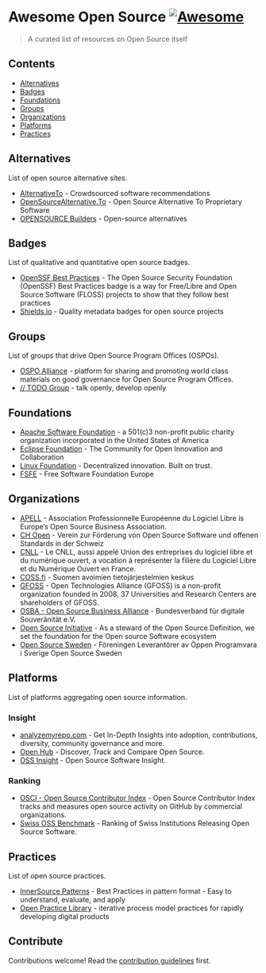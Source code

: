# Awesome Open Source [![Awesome](https://awesome.re/badge.svg)](https://awesome.re)

> A curated list of resources on Open Source itself


## Contents

- [Alternatives](#alternatives)
- [Badges](#badges)
- [Foundations](#foundations)
- [Groups](#groups)
- [Organizations](#organizations)
- [Platforms](#platforms)
- [Practices](#practices)


## Alternatives

List of open source alternative sites.

- [AlternativeTo](https://alternativeto.net) - Crowdsourced software recommendations
- [OpenSourceAlternative.To](https://www.opensourcealternative.to) - Open Source Alternative To Proprietary Software
- [OPENSOURCE Builders](https://opensource.builders) - Open-source alternatives


## Badges

List of qualitative and quantitative open source badges.

- [OpenSSF Best Practices](https://bestpractices.coreinfrastructure.org) - The Open Source Security Foundation (OpenSSF) Best Practices badge is a way for Free/Libre and Open Source Software (FLOSS) projects to show that they follow best practices
- [Shields.io](https://shields.io) - Quality metadata badges for open source projects


## Groups

List of groups that drive Open Source Program Offices (OSPOs).

- [OSPO Alliance](https://ospo.zone) - platform for sharing and promoting world class materials on good governance for Open Source Program Offices.
- [// TODO Group](https://todogroup.org) - talk openly, develop openly


## Foundations

- [Apache Software Foundation](https://www.apache.org) - a 501(c)3 non-profit public charity organization incorporated in the United States of America
- [Eclipse Foundation](https://www.eclipse.org) - The Community for Open Innovation and Collaboration
- [Linux Foundation](https://www.linuxfoundation.org) - Decentralized innovation. Built on trust.
- [FSFE](https://fsfe.org) - Free Software Foundation Europe


## Organizations

- [APELL](https://www.apell.info) - Association Professionnelle Européenne du Logiciel Libre is Europe’s Open Source Business Association.
- [CH Open](https://www.ch-open.ch) - Verein zur Förderung von Open Source Software und offenen Standards in der Schweiz
- [CNLL](https://cnll.fr) - Le CNLL, aussi appelé Union des entreprises du logiciel libre et du numérique ouvert, a vocation à représenter la filière du Logiciel Libre et du Numérique Ouvert en France.
- [COSS.fi](https://coss.fi) - Suomen avoimien tietojärjestelmien keskus
- [GFOSS](https://gfoss.eu) - Open Technologies Alliance (GFOSS)  is a non-profit organization founded in 2008, 37 Universities and Research Centers are shareholders of GFOSS.
- [OSBA - Open Source Business Alliance](https://osb-alliance.de) - Bundesverband für digitale Souveränität e.V.
- [Open Source Initiative](https://opensource.org) - As a steward of the Open Source Definition, we set the foundation for the Open source Software ecosystem 
- [Open Source Sweden](https://opensourcesweden.org) - Föreningen Leverantörer av Öppen Programvara i Sverige Open Source Sweden


## Platforms

List of platforms aggregating open source information.

### Insight
- [analyzemyrepo.com](https://analyzemyrepo.com) - Get In-Depth Insights into adoption, contributions, diversity, community governance and more.
- [Open Hub](https://www.openhub.net) - Discover, Track and Compare Open Source.
- [OSS Insight](https://ossinsight.io) - Open Source Software Insight.

### Ranking
- [OSCI - Open Source Contributor Index](https://opensourceindex.io) - Open Source Contributor Index tracks and measures open source activity on GitHub by commercial organizations.
- [Swiss OSS Benchmark](https://ossbenchmark.com) - Ranking of Swiss Institutions Releasing Open Source Software.


## Practices

List of open source practices.

- [InnerSource Patterns](https://patterns.innersourcecommons.org) - Best Practices in pattern format - Easy to understand, evaluate, and apply
- [Open Practice Library](https://openpracticelibrary.com) - iterative process model practices for rapidly developing digital products


## Contribute

Contributions welcome! Read the [contribution guidelines](contributing.md) first.
